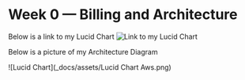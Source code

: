 # Week 0 — Billing and Architecture

Below is a link to my Lucid Chart
![Link to my Lucid Chart](https://lucid.app/lucidchart/f4ec2b2f-45b4-47c5-95a8-2534d4a02bef/edit?viewport_loc=-443%2C-230%2C2006%2C1160%2C0_0&invitationId=inv_ce5d93ee-4601-47c6-ad45-0950546a3bb2)

Below is a picture of my Architecture Diagram

![Lucid Chart](_docs/assets/Lucid Chart Aws.png)
